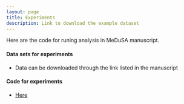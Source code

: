 ```yaml
---
layout: page
title: Experiments
description: Link to download the example dataset
---
```


Here are the code for runing analysis in MeDuSA manuscript. 

#### Data sets for experiments
* Data can be downloaded through the link listed in the manuscript

#### Code for experiments
* [Here](https://github.com/LeonSong1995/MeDuSA_Analysis)
  
